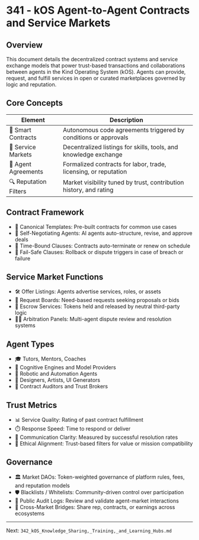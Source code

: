 # 341 - kOS Agent-to-Agent Contracts and Service Markets

## Overview
This document details the decentralized contract systems and service exchange models that power trust-based transactions and collaborations between agents in the Kind Operating System (kOS). Agents can provide, request, and fulfill services in open or curated marketplaces governed by logic and reputation.

## Core Concepts
| Element              | Description                                                                 |
|----------------------|-----------------------------------------------------------------------------|
| 🤝 Smart Contracts     | Autonomous code agreements triggered by conditions or approvals              |
| 🏪 Service Markets     | Decentralized listings for skills, tools, and knowledge exchange             |
| 🧾 Agent Agreements     | Formalized contracts for labor, trade, licensing, or reputation             |
| 🔍 Reputation Filters   | Market visibility tuned by trust, contribution history, and rating          |

## Contract Framework
- 📜 Canonical Templates: Pre-built contracts for common use cases
- 🧠 Self-Negotiating Agents: AI agents auto-structure, revise, and approve deals
- 📆 Time-Bound Clauses: Contracts auto-terminate or renew on schedule
- 🚨 Fail-Safe Clauses: Rollback or dispute triggers in case of breach or failure

## Service Market Functions
- 🛠️ Offer Listings: Agents advertise services, roles, or assets
- 📩 Request Boards: Need-based requests seeking proposals or bids
- 🧮 Escrow Services: Tokens held and released by neutral third-party logic
- 🧑‍⚖️ Arbitration Panels: Multi-agent dispute review and resolution systems

## Agent Types
- 🎓 Tutors, Mentors, Coaches
- 🧠 Cognitive Engines and Model Providers
- 🤖 Robotic and Automation Agents
- 🎨 Designers, Artists, UI Generators
- 🧾 Contract Auditors and Trust Brokers

## Trust Metrics
- 📊 Service Quality: Rating of past contract fulfillment
- ⏱️ Response Speed: Time to respond or deliver
- 💬 Communication Clarity: Measured by successful resolution rates
- 🧭 Ethical Alignment: Trust-based filters for value or mission compatibility

## Governance
- 🏛️ Market DAOs: Token-weighted governance of platform rules, fees, and reputation models
- 🛡️ Blacklists / Whitelists: Community-driven control over participation
- 📜 Public Audit Logs: Review and validate agent-market interactions
- 🧾 Cross-Market Bridges: Share rep, contracts, or earnings across ecosystems

---
Next: `342_kOS_Knowledge_Sharing,_Training,_and_Learning_Hubs.md`

